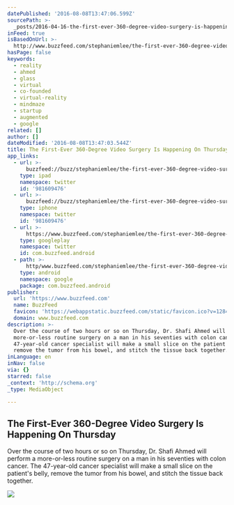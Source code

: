 ```yaml
---
datePublished: '2016-08-08T13:47:06.599Z'
sourcePath: >-
  _posts/2016-04-16-the-first-ever-360-degree-video-surgery-is-happening-on-thur.md
inFeed: true
isBasedOnUrl: >-
  http://www.buzzfeed.com/stephaniemlee/the-first-ever-360-degree-video-surgery-is-happening-on-thur#.rr1LK2rYZ
hasPage: false
keywords:
  - reality
  - ahmed
  - glass
  - virtual
  - co-founded
  - virtual-reality
  - mindmaze
  - startup
  - augmented
  - google
related: []
author: []
dateModified: '2016-08-08T13:47:03.544Z'
title: The First-Ever 360-Degree Video Surgery Is Happening On Thursday
app_links:
  - url: >-
      buzzfeed://buzz/stephaniemlee/the-first-ever-360-degree-video-surgery-is-happening-on-thur
    type: ipad
    namespace: twitter
    id: '981609476'
  - url: >-
      buzzfeed://buzz/stephaniemlee/the-first-ever-360-degree-video-surgery-is-happening-on-thur
    type: iphone
    namespace: twitter
    id: '981609476'
  - url: >-
      https://www.buzzfeed.com/stephaniemlee/the-first-ever-360-degree-video-surgery-is-happening-on-thur
    type: googleplay
    namespace: twitter
    id: com.buzzfeed.android
  - path: >-
      http/www.buzzfeed.com/stephaniemlee/the-first-ever-360-degree-video-surgery-is-happening-on-thur?utm_source=google&utm_medium=appindex&utm_campaign=appindex
    type: android
    namespace: google
    package: com.buzzfeed.android
publisher:
  url: 'https://www.buzzfeed.com'
  name: BuzzFeed
  favicon: 'https://webappstatic.buzzfeed.com/static/favicon.ico?v=128414953298.89'
  domain: www.buzzfeed.com
description: >-
  Over the course of two hours or so on Thursday, Dr. Shafi Ahmed will perform a
  more-or-less routine surgery on a man in his seventies with colon cancer. The
  47-year-old cancer specialist will make a small slice on the patient's belly,
  remove the tumor from his bowel, and stitch the tissue back together.
inLanguage: en
inNav: false
via: {}
starred: false
_context: 'http://schema.org'
_type: MediaObject

---
```

<article style=""><h1>The First-Ever 360-Degree Video Surgery Is Happening On Thursday</h1><p>Over the course of two hours or so on Thursday, Dr. Shafi Ahmed will perform a more-or-less routine surgery on a man in his seventies with colon cancer. The 47-year-old cancer specialist will make a small slice on the patient's belly, remove the tumor from his bowel, and stitch the tissue back together.</p><img src="https://img.buzzfeed.com/buzzfeed-static/static/2016-04/13/17/campaign_images/webdr02/the-first-ever-360-degree-video-surgery-is-happen-2-23051-1460581878-3_dblbig.jpg" /></article>